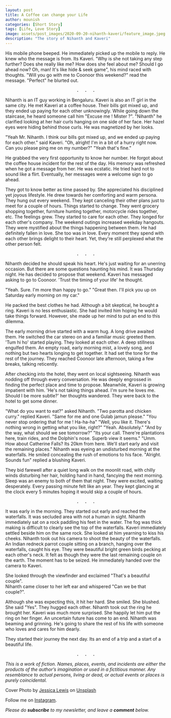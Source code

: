 ```yaml
---
layout: post
title: A Coffee can change your Life
author: mounish
categories: [Short Story]
tags: [Life, Love Story]
image: assets/post_images/2020-09-20-nihanth-kaveri/feature_image.jpeg
description: "The story of Nihanth and Kaveri"
---
```


His mobile phone beeped. He immediately picked up the mobile to reply. He knew who the message is from. Its Kaveri. "Why is she not taking any step further? Does she really like me? How does she feel about me? Should I go ahead now? Oh, man! It's like hide & seek game", his mind raced with thoughts. "Will you go with me to Coonoor this weekend?" read the message. "Perfect" he blurted out. 

<center><pre>.  .  .</pre></center>

Nihanth is an IT guy working in Bengaluru. Kaveri is also an IT girl in the same city. He met Kaveri at a coffee house. Their bills got mixed up, and they ended up paying for each other unknowingly. While going down the staircase, he heard someone call him "Excuse me ! Mister ?". "Nihanth" he clarified looking at her hair curls hanging on one side of her face. Her hazel eyes were hiding behind those curls. He was magnetized by her looks.

"Yeah Mr. Nihanth. I think our bills got mixed up, and we ended up paying for each other." said Kaveri.
"Oh, alright! I'm in a bit of a hurry right now. Can you please ping me on my number?" 
"Yeah that's fine."

He grabbed the very first opportunity to know her number. He forgot about the coffee house incident for the rest of the day. His memory was refreshed when he got a message from her. He was ecstatic. He tried hard not to sound like a flirt. Eventually, her messages were a welcome sign to go ahead.

They got to know better as time passed by. She appreciated his disciplined yet joyous lifestyle. He drew towards her comforting and warm persona. They hung out every weekend. They kept canceling their other plans just to meet for a couple of hours. Things started to change. They went grocery shopping together, furniture hunting together, motorcycle rides together, etc. The feelings grew. They started to care for each other. They longed for each other's company. The weekend outings increased weekday hangouts. They were mystified about the things happening between them. He had definitely fallen in love. She too was in love. Every moment they spend with each other brings delight to their heart. Yet, they're still perplexed what the other person felt.  

<center><pre>.  .  .</pre></center>

Nihanth decided he should speak his heart. He's just waiting for an unerring occasion. But there are some questions haunting his mind. It was Thursday night. He has decided to propose that weekend. Kaveri has messaged asking to go to Coonoor. 'Trust the timing of your life' he thought. 

"Yeah. Sure. I'm more than happy to go."
"Great then. I'll pick you up on Saturday early morning on my car."

He packed the best clothes he had. Although a bit skeptical, he bought a ring. Kaveri is no less enthusiastic. She had invited him hoping he would take things forward. However, she made up her mind to put an end to this dilemma. 

The early morning drive started with a warm hug. A long drive awaited them. He switched the car stereo on and a familiar music greeted them. 'Tum hi ho' started playing. They looked at each other. A deep stillness engulfed them. An empty road, early morning mist, a lovely song, and nothing but two hearts longing to get together. It had set the tone for the rest of the journey. They reached Coonoor late afternoon, taking a few breaks, talking reticently. 

After checking into the hotel, they went on local sightseeing. Nihanth was nodding off through every conversation. He was deeply engrossed in finding the perfect place and time to propose. Meanwhile, Kaveri is growing impatient with him. 'He's not taking things ahead. I'm sure he loves me. Should I be more subtle?' her thoughts wandered. They were back to the hotel to get some dinner.

"What do you want to eat?" asked Nihanth.
"Two parotta and chicken curry." replied Kaveri.
"Same for me and one Gulab jamun please." 
"You never stop ordering that for me ! Ha-ha-ha"
"Well, you like it. There's nothing wrong in getting what you like, right?"
"Yeah. Absolutely."
"And by the way, what should we see tomorrow?"
"Its your call. There're plantations here, train rides, and the Dolphin's nose. Superb view it seems."
"Umm. How about Catherine Falls? Its 20km from here. We'll start early and visit the remaining places." 
Nihanth was eyeing an undisturbed morning at the waterfalls. He smiled concealing the rush of emotions to his face.
"Alright. Sounds fun" replied a blushing Kaveri.

They bid farewell after a quiet long walk on the moonlit road, with chilly winds disturbing her hair, holding hand in hand, fancying the next morning. Sleep was an enemy to both of them that night. They were excited, waiting desperately. Every passing minute felt like an year. They kept glancing at the clock every 5 minutes hoping it would skip a couple of hours.

<center><pre>.  .  .</pre></center>

It was early in the morning. They started out early and reached the waterfalls. It was secluded area with not a human in sight. Nihanth immediately sat on a rock paddling his feet in the water. The fog was thick making is difficult to clearly see the top of the waterfalls. Kaveri immediately settled beside him on the same rock. She looked at him yearning to kiss his cheeks. Nihanth took out his camera to shoot the beauty of the waterfalls. An Indian redneck parrot couple sitting on a branch, hanging over the waterfalls, caught his eye. They were beautiful bright green birds pecking at each other's neck. It felt as though they were the last remaining couple on the earth. The moment has to be seized. He immediately handed over the camera to Kaveri. 

She looked through the viewfinder and exclaimed "That's a beautiful couple".  
Nihanth came closer to her left ear and whispered "Can we be that couple?".  

Although she was expecting this, it hit her hard. She smiled. She blushed. She said "Yes". They hugged each other. Nihanth took out the ring he brought her. Kaveri was much more surprised. She happily let him put the ring on her finger. An uncertain future has come to an end. Nihanth was beaming and grinning. He's going to share the rest of his life with someone who loves and cares for him dearly. 

They started their journey the next day. Its an end of a trip and a start of a beautiful life.

<center><pre>.  .  .</pre></center>

_This is a work of fiction.  Names, places, events, and incidents are either the products of the author’s imagination or used in a fictitious manner. Any resemblance to actual persons, living or dead, or actual events or places is purely coincidental._

<span>Cover Photo by <a href="https://unsplash.com/@thepaintedsquare?utm_source=unsplash&amp;utm_medium=referral&amp;utm_content=creditCopyText">Jessica Lewis</a> on <a href="https://unsplash.com/s/photos/love?utm_source=unsplash&amp;utm_medium=referral&amp;utm_content=creditCopyText">Unsplash</a></span>

Follow me on [Instagram](https://www.instagram.com/memoirsbymp).

_Please do_ _**subscribe**_ _to my newsletter, and leave a_ _**comment**_ _below._

